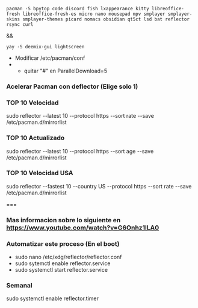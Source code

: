```
pacman -S bpytop code discord fish lxappearance kitty libreoffice-fresh libreoffice-fresh-es micro nano mousepad mpv smplayer smplayer-skins smplayer-themes picard nomacs obsidian qt5ct lsd bat reflector rsync curl
```
&&
```
yay -S deemix-gui lightscreen
```

- Modificar /etc/pacman/conf
- - quitar "#" en ParallelDownload=5

### Acelerar Pacman con deflector (Elige solo 1)
### TOP 10 Velocidad
sudo reflector --latest 10 --protocol https --sort rate --save /etc/pacman.d/mirrorlist
### TOP 10 Actualizado
sudo reflector --latest 10 --protocol https --sort age --save /etc/pacman.d/mirrorlist
### TOP 10 Velocidad USA
sudo reflector --fastest 10 --country US --protocol https --sort rate --save /etc/pacman.d/mirrorlist

===

### Mas informacion sobre lo siguiente en https://www.youtube.com/watch?v=G6Onhz1lLA0
### Automatizar este proceso (En el boot)

- sudo nano /etc/xdg/reflector/reflector.conf
- sudo sytemctl enable reflector.service
- sudo systemctl start reflector.service

### Semanal
sudo systemctl enable reflector.timer
